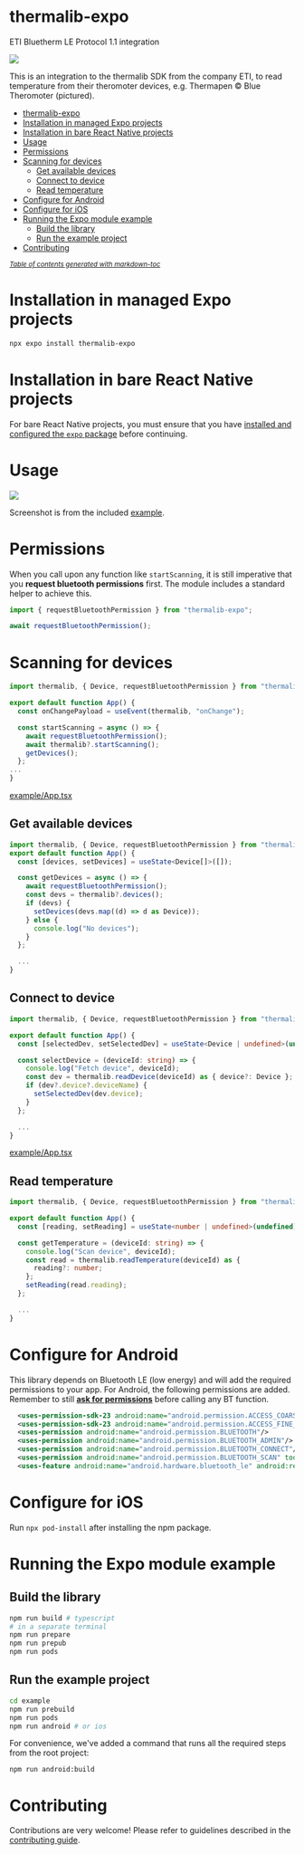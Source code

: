 # thermalib-expo

ETI Bluetherm LE Protocol 1.1 integration

![](assets/20250107_121252_thermapen-blue-thermometer.jpg)

This is an integration to the thermalib SDK from the company ETI, to read temperature from their theromoter devices, e.g. Thermapen © Blue Theromoter (pictured).

- [thermalib-expo](#thermalib-expo)
- [Installation in managed Expo projects](#installation-in-managed-expo-projects)
- [Installation in bare React Native projects](#installation-in-bare-react-native-projects)
- [Usage](#usage)
- [Permissions](#permissions)
- [Scanning for devices](#scanning-for-devices)
  - [Get available devices](#get-available-devices)
  - [Connect to device](#connect-to-device)
  - [Read temperature](#read-temperature)
- [Configure for Android](#configure-for-android)
- [Configure for iOS](#configure-for-ios)
- [Running the Expo module example](#running-the-expo-module-example)
  - [Build the library](#build-the-library)
  - [Run the example project](#run-the-example-project)
- [Contributing](#contributing)

<small><i><a href='http://ecotrust-canada.github.io/markdown-toc/'>Table of contents generated with markdown-toc</a></i></small>

# Installation in managed Expo projects

```bash
npx expo install thermalib-expo
```

# Installation in bare React Native projects

For bare React Native projects, you must ensure that you have [installed and configured the `expo` package](https://docs.expo.dev/bare/installing-expo-modules/) before continuing.

# Usage

![](assets/thermalib_example.jpg)

Screenshot is from the included [example](./example/App.tsx).

# Permissions

When you call upon any function like `startScanning`, it is still imperative that you **request bluetooth permissions** first. The module includes a standard helper to achieve this.

```typescript
import { requestBluetoothPermission } from "thermalib-expo";

await requestBluetoothPermission();
```

# Scanning for devices

```typescript
import thermalib, { Device, requestBluetoothPermission } from "thermalib-expo";

export default function App() {
  const onChangePayload = useEvent(thermalib, "onChange");

  const startScanning = async () => {
    await requestBluetoothPermission();
    await thermalib?.startScanning();
    getDevices();
  };
...
}
```

[example/App.tsx](./example/App.tsx)

## Get available devices

```typescript
import thermalib, { Device, requestBluetoothPermission } from "thermalib-expo";
export default function App() {
  const [devices, setDevices] = useState<Device[]>([]);

  const getDevices = async () => {
    await requestBluetoothPermission();
    const devs = thermalib?.devices();
    if (devs) {
      setDevices(devs.map((d) => d as Device));
    } else {
      console.log("No devices");
    }
  };

  ...
}
```

## Connect to device

```typescript
import thermalib, { Device, requestBluetoothPermission } from "thermalib-expo";

export default function App() {
  const [selectedDev, setSelectedDev] = useState<Device | undefined>(undefined);

  const selectDevice = (deviceId: string) => {
    console.log("Fetch device", deviceId);
    const dev = thermalib.readDevice(deviceId) as { device?: Device };
    if (dev?.device?.deviceName) {
      setSelectedDev(dev.device);
    }
  };

  ...
}
```

[example/App.tsx](./example/App.tsx)

## Read temperature

```typescript
import thermalib, { Device, requestBluetoothPermission } from "thermalib-expo";

export default function App() {
  const [reading, setReading] = useState<number | undefined>(undefined);

  const getTemperature = (deviceId: string) => {
    console.log("Scan device", deviceId);
    const read = thermalib.readTemperature(deviceId) as {
      reading?: number;
    };
    setReading(read.reading);
  };

  ...
}
```

# Configure for Android

This library depends on Bluetooth LE (low energy) and will add the required permissions to your app. For Android, the following permissions are added. Remember to still [**ask for permissions**](#permissions) before calling any BT function.

```xml
  <uses-permission-sdk-23 android:name="android.permission.ACCESS_COARSE_LOCATION"/>
  <uses-permission-sdk-23 android:name="android.permission.ACCESS_FINE_LOCATION"/>
  <uses-permission android:name="android.permission.BLUETOOTH"/>
  <uses-permission android:name="android.permission.BLUETOOTH_ADMIN"/>
  <uses-permission android:name="android.permission.BLUETOOTH_CONNECT"/>
  <uses-permission android:name="android.permission.BLUETOOTH_SCAN" tools:targetApi="31"/>
  <uses-feature android:name="android.hardware.bluetooth_le" android:required="true"/>
```

# Configure for iOS

Run `npx pod-install` after installing the npm package.

# Running the Expo module example

## Build the library

```bash
npm run build # typescript
# in a separate terminal
npm run prepare
npm run prepub
npm run pods
```

## Run the example project

```bash
cd example
npm run prebuild
npm run pods
npm run android # or ios

```

For convenience, we've added a command that runs all the required steps from the root project:

`npm run android:build`

# Contributing

Contributions are very welcome! Please refer to guidelines described in the [contributing guide](https://github.com/expo/expo#contributing).
